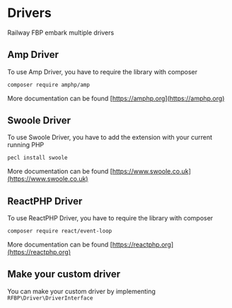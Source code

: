 # Drivers

Railway FBP embark multiple drivers

## Amp Driver

To use Amp Driver, you have to require the library with composer

```bash
composer require amphp/amp
```

More documentation can be found [https://amphp.org](https://amphp.org)

## Swoole Driver

To use Swoole Driver, you have to add the extension with your current running PHP

```bash
pecl install swoole
```

More documentation can be found [https://www.swoole.co.uk](https://www.swoole.co.uk)

## ReactPHP Driver

To use ReactPHP Driver, you have to require the library with composer

```bash
composer require react/event-loop
```

More documentation can be found [https://reactphp.org](https://reactphp.org)
## Make your custom driver

You can make your custom driver by implementing `RFBP\Driver\DriverInterface`
